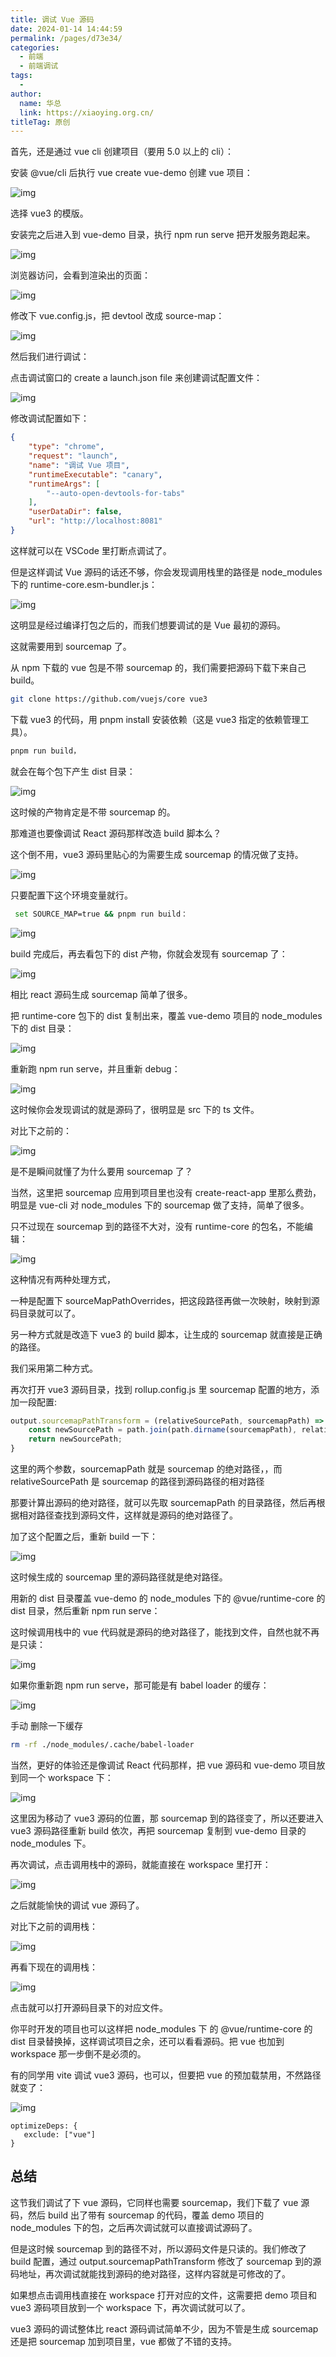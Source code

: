 ```yaml
---
title: 调试 Vue 源码
date: 2024-01-14 14:44:59
permalink: /pages/d73e34/
categories:
  - 前端
  - 前端调试
tags:
  - 
author: 
  name: 华总
  link: https://xiaoying.org.cn/
titleTag: 原创
---
```






首先，还是通过 vue cli 创建项目（要用 5.0 以上的 cli）：

安装 @vue/cli 后执行 vue create vue-demo 创建 vue 项目：

![img](https://img.xiaoying.org.cn/img/202401141454651.png)



选择 vue3 的模版。

安装完之后进入到 vue-demo 目录，执行 npm run serve 把开发服务跑起来。

![img](https://img.xiaoying.org.cn/img/202401141455802.png)

浏览器访问，会看到渲染出的页面：

![img](https://img.xiaoying.org.cn/img/202401141455372.png)



修改下 vue.config.js，把 devtool 改成 source-map：

![img](https://img.xiaoying.org.cn/img/202401141455045.png)

然后我们进行调试：

点击调试窗口的 create a launch.json file 来创建调试配置文件：

![img](https://img.xiaoying.org.cn/img/202401141455123.png)

修改调试配置如下：

```json
{
    "type": "chrome", 
    "request": "launch", 
    "name": "调试 Vue 项目", 
    "runtimeExecutable": "canary", 
    "runtimeArgs": [
        "--auto-open-devtools-for-tabs"
    ], 
    "userDataDir": false, 
    "url": "http://localhost:8081"
}
```



这样就可以在 VSCode 里打断点调试了。

但是这样调试 Vue 源码的话还不够，你会发现调用栈里的路径是 node_modules 下的 runtime-core.esm-bundler.js：

![img](https://img.xiaoying.org.cn/img/202401141456316.png)



这明显是经过编译打包之后的，而我们想要调试的是 Vue 最初的源码。



这就需要用到 sourcemap 了。



从 npm 下载的 vue 包是不带 sourcemap 的，我们需要把源码下载下来自己 build。

```sh
git clone https://github.com/vuejs/core vue3
```



下载 vue3 的代码，用 pnpm install 安装依赖（这是 vue3 指定的依赖管理工具）。

```sh
pnpm run build，
```

就会在每个包下产生 dist 目录：

![img](https://img.xiaoying.org.cn/img/202401141457699.png)



这时候的产物肯定是不带 sourcemap 的。



那难道也要像调试 React 源码那样改造 build 脚本么？



这个倒不用，vue3 源码里贴心的为需要生成 sourcemap 的情况做了支持。

![img](https://img.xiaoying.org.cn/img/202401141458783.png)



只要配置下这个环境变量就行。

```sh
 set SOURCE_MAP=true && pnpm run build：
```

![img](https://img.xiaoying.org.cn/img/202401141459377.png)



build 完成后，再去看包下的 dist 产物，你就会发现有 sourcemap 了：



![img](https://img.xiaoying.org.cn/img/202401141459287.png)



相比 react 源码生成 sourcemap 简单了很多。

把 runtime-core 包下的 dist 复制出来，覆盖 vue-demo 项目的 node_modules 下的 dist 目录：

![img](https://img.xiaoying.org.cn/img/202401141500157.png)



重新跑 npm run serve，并且重新 debug：

![img](https://img.xiaoying.org.cn/img/202401141500572.png)



这时候你会发现调试的就是源码了，很明显是 src 下的 ts 文件。

对比下之前的：

![img](https://img.xiaoying.org.cn/img/202401141500294.png)

是不是瞬间就懂了为什么要用 sourcemap 了？



当然，这里把 sourcemap 应用到项目里也没有 create-react-app 里那么费劲，明显是 vue-cli 对 node_modules 下的 sourcemap 做了支持，简单了很多。



只不过现在 sourcemap 到的路径不大对，没有 runtime-core 的包名，不能编辑：

![img](https://img.xiaoying.org.cn/img/202401141500895.png)



这种情况有两种处理方式，

一种是配置下 sourceMapPathOverrides，把这段路径再做一次映射，映射到源码目录就可以了。

另一种方式就是改造下 vue3 的 build 脚本，让生成的 sourcemap 就直接是正确的路径。



我们采用第二种方式。

再次打开 vue3 源码目录，找到 rollup.config.js 里 sourcemap 配置的地方，添加一段配置:

```javascript
output.sourcemapPathTransform = (relativeSourcePath, sourcemapPath) => {
    const newSourcePath = path.join(path.dirname(sourcemapPath), relativeSourcePath);
    return newSourcePath;
}
```

这里的两个参数，sourcemapPath 就是 sourcemap 的绝对路径，，而 relativeSourcePath 是 sourcemap 的路径到源码路径的相对路径



那要计算出源码的绝对路径，就可以先取 sourcemapPath 的目录路径，然后再根据相对路径查找到源码文件，这样就是源码的绝对路径了。



加了这个配置之后，重新 build 一下：

![img](https://img.xiaoying.org.cn/img/202401141502370.png)



这时候生成的 sourcemap 里的源码路径就是绝对路径。



用新的 dist 目录覆盖 vue-demo 的 node_modules 下的 @vue/runtime-core 的 dist 目录，然后重新 npm run serve：



这时候调用栈中的 vue 代码就是源码的绝对路径了，能找到文件，自然也就不再是只读：

![img](https://img.xiaoying.org.cn/img/202401141502147.png)



如果你重新跑 npm run serve，那可能是有 babel loader 的缓存：

![img](https://img.xiaoying.org.cn/img/202401141503936.png)



手动 删除一下缓存

```sh
rm -rf ./node_modules/.cache/babel-loader
```

当然，更好的体验还是像调试 React 代码那样，把 vue 源码和 vue-demo 项目放到同一个 workspace 下：

![img](https://img.xiaoying.org.cn/img/202401141503254.png)



这里因为移动了 vue3 源码的位置，那 sourcemap 到的路径变了，所以还要进入 vue3 源码路径重新 build 依次，再把 sourcemap 复制到 vue-demo 目录的 node_modules 下。



再次调试，点击调用栈中的源码，就能直接在 workspace 里打开：

![img](https://img.xiaoying.org.cn/img/202401141503959.gif)



之后就能愉快的调试 vue 源码了。



对比下之前的调用栈：

![img](https://img.xiaoying.org.cn/img/202401141503002.png)

再看下现在的调用栈：

![img](https://img.xiaoying.org.cn/img/202401141504966.jpeg)



点击就可以打开源码目录下的对应文件。



你平时开发的项目也可以这样把 node_modules 下 的 @vue/runtime-core 的 dist 目录替换掉，这样调试项目之余，还可以看看源码。把 vue 也加到 workspace 那一步倒不是必须的。



有的同学用 vite 调试 vue3 源码，也可以，但要把 vue 的预加载禁用，不然路径就变了：

![img](https://img.xiaoying.org.cn/img/20250707171437721.png)

```vue
optimizeDeps: {
   exclude: ["vue"]
}
```



## 总结



这节我们调试了下 vue 源码，它同样也需要 sourcemap，我们下载了 vue 源码，然后 build 出了带有 sourcemap 的代码，覆盖 demo 项目的 node_modules 下的包，之后再次调试就可以直接调试源码了。



但是这时候 sourcemap 到的路径不对，所以源码文件是只读的。我们修改了 build 配置，通过 output.sourcemapPathTransform 修改了 sourcemap 到的源码地址，再次调试就能找到源码的绝对路径，这样内容就是可修改的了。



如果想点击调用栈直接在 workspace 打开对应的文件，这需要把 demo 项目和 vue3 源码项目放到一个 workspace 下，再次调试就可以了。



vue3 源码的调试整体比 react 源码调试简单不少，因为不管是生成 sourcemap 还是把 sourcemap 加到项目里，vue 都做了不错的支持。




